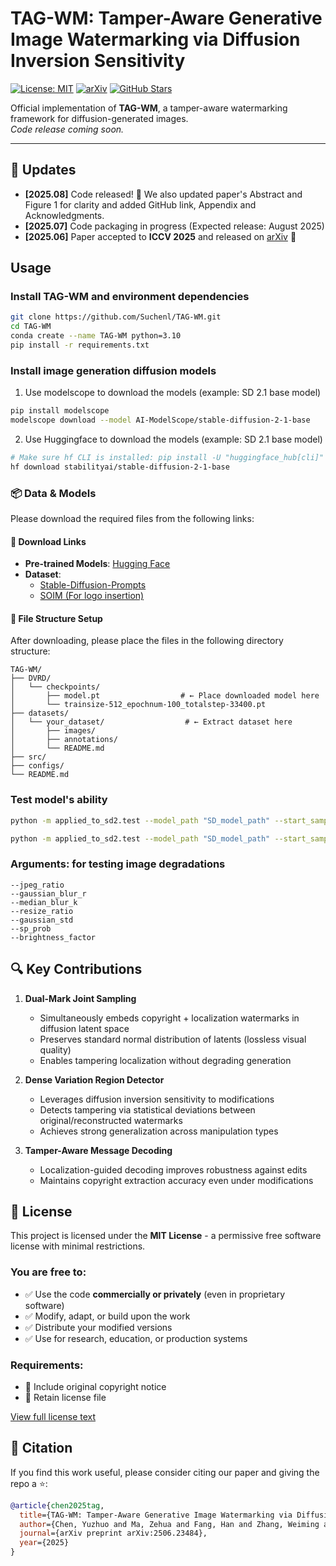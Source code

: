 # TAG-WM: Tamper-Aware Generative Image Watermarking via Diffusion Inversion Sensitivity

[![License: MIT](https://img.shields.io/badge/License-MIT-yellow.svg)](LICENSE)
[![arXiv](https://img.shields.io/badge/arXiv-2506.23484-b31b1b.svg)](https://arxiv.org/pdf/2506.23484)
[![GitHub Stars](https://img.shields.io/github/stars/Suchenl/TAG-WM?style=social)](https://github.com/Suchenl/TAG-WM)

Official implementation of **TAG-WM**, a tamper-aware watermarking framework for diffusion-generated images.  
*Code release coming soon.*

---

## 🚀 Updates
- **[2025.08]** Code released! 🎉 We also updated paper's Abstract and Figure 1 for clarity and added GitHub link, Appendix and Acknowledgments.
- **[2025.07]** Code packaging in progress (Expected release: August 2025)
- **[2025.06]** Paper accepted to **ICCV 2025** and released on [arXiv](https://arxiv.org/pdf/2506.23484) 🎉

## Usage
### Install TAG-WM and environment dependencies
```bash
git clone https://github.com/Suchenl/TAG-WM.git
cd TAG-WM
conda create --name TAG-WM python=3.10
pip install -r requirements.txt
```
### Install image generation diffusion models
1. Use modelscope to download the models (example: SD 2.1 base model)
```bash
pip install modelscope
modelscope download --model AI-ModelScope/stable-diffusion-2-1-base
```

2. Use Huggingface to download the models (example: SD 2.1 base model)
```bash
# Make sure hf CLI is installed: pip install -U "huggingface_hub[cli]"
hf download stabilityai/stable-diffusion-2-1-base
```

### 📦 Data & Models

Please download the required files from the following links:

#### 🔗 Download Links

- **Pre-trained Models**: [Hugging Face](https://huggingface.co/Suchenl/TAG-WM/tree/main)
- **Dataset**:
  - [Stable-Diffusion-Prompts](https://huggingface.co/datasets/Gustavosta/Stable-Diffusion-Prompts)
  - [SOIM (For logo insertion)](https://drive.google.com/file/d/1enOkjrVBJRUJesLERZ3obYe7hlZpLWSb/view)

#### 📁 File Structure Setup

After downloading, please place the files in the following directory structure:

```
TAG-WM/
├── DVRD/
│   └── checkpoints/
│       ├── model.pt                  # ← Place downloaded model here
│       └── trainsize-512_epochnum-100_totalstep-33400.pt
├── datasets/
│   └── your_dataset/                  # ← Extract dataset here
│       ├── images/
│       ├── annotations/
│       └── README.md
├── src/
├── configs/
└── README.md
```

### Test model's ability
```bash
python -m applied_to_sd2.test --model_path "SD_model_path" --start_sample_idx 0 --num 1000 --random_crop_ratio 0.3 --return_tamper_loc True --calc_wm_use_tamper_loc True

python -m applied_to_sd2.test --model_path "SD_model_path" --start_sample_idx 0 --num 1000 --logo_putting_num 2 --logo_ratio 0.5 --return_tamper_loc True --calc_wm_use_tamper_loc True
```

### Arguments: for testing image degradations
    --jpeg_ratio
    --gaussian_blur_r
    --median_blur_k
    --resize_ratio
    --gaussian_std
    --sp_prob
    --brightness_factor

## 🔍 Key Contributions
1. **Dual-Mark Joint Sampling**  
   - Simultaneously embeds copyright + localization watermarks in diffusion latent space  
   - Preserves standard normal distribution of latents (lossless visual quality)  
   - Enables tampering localization without degrading generation  

2. **Dense Variation Region Detector**  
   - Leverages diffusion inversion sensitivity to modifications  
   - Detects tampering via statistical deviations between original/reconstructed watermarks  
   - Achieves strong generalization across manipulation types  

3. **Tamper-Aware Message Decoding**  
   - Localization-guided decoding improves robustness against edits  
   - Maintains copyright extraction accuracy even under modifications  

## 📜 License
This project is licensed under the **MIT License** - a permissive free software license with minimal restrictions.  

### You are free to:
- ✅ Use the code **commercially or privately** (even in proprietary software)  
- ✅ Modify, adapt, or build upon the work  
- ✅ Distribute your modified versions  
- ✅ Use for research, education, or production systems  

### Requirements:
- 📝 Include original copyright notice  
- 📜 Retain license file  

[View full license text](LICENSE)

## 📄 Citation
If you find this work useful, please consider citing our paper and giving the repo a ⭐:
```bibtex
@article{chen2025tag,
  title={TAG-WM: Tamper-Aware Generative Image Watermarking via Diffusion Inversion Sensitivity}, 
  author={Chen, Yuzhuo and Ma, Zehua and Fang, Han and Zhang, Weiming and Yu, Nenghai},
  journal={arXiv preprint arXiv:2506.23484},
  year={2025}
}
